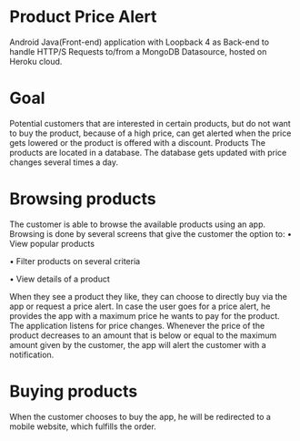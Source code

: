 # Product Price Alert 
Android Java(Front-end) application with Loopback 4 as Back-end to handle HTTP/S Requests to/from a MongoDB Datasource, hosted on Heroku cloud.

# Goal 
Potential customers that are interested in certain products, but do not want to buy the product, 
because of a high price, can get alerted when the price gets lowered or the product is offered with a 
discount. 
Products 
The products are located in a database. The database gets updated with price changes several times 
a day.  
# Browsing products  
The customer is able to browse the available products using an app. Browsing is done by several 
screens that give the customer the option to: 
• View popular products 

• Filter products on several criteria 

• View details of a product 

When they see a product they like, they can choose to directly buy via the app or request a price 
alert. 
In case the user goes for a price alert, he provides the app with a maximum price he wants to pay for 
the product. 
The application listens for price changes. Whenever the price of the product decreases to an amount 
that is below or equal to the maximum amount given by the customer, the app will alert the 
customer with a notification.  
# Buying products 
When the customer chooses to buy the app, he will be redirected to a mobile website, which fulfills 
the order. 
